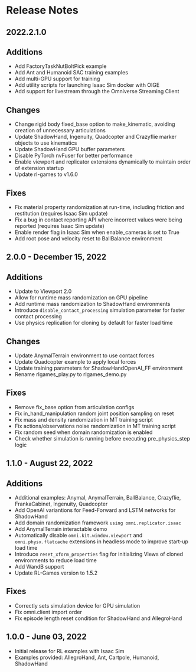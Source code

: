 Release Notes
=============

2022.2.1.0
----------

Additions
---------
- Add FactoryTaskNutBoltPick example
- Add Ant and Humanoid SAC training examples
- Add multi-GPU support for training
- Add utility scripts for launching Isaac Sim docker with OIGE
- Add support for livestream through the Omniverse Streaming Client

Changes
-------
- Change rigid body fixed_base option to make_kinematic, avoiding creation of unnecessary articulations
- Update ShadowHand, Ingenuity, Quadcopter and Crazyflie marker objects to use kinematics
- Update ShadowHand GPU buffer parameters
- Disable PyTorch nvFuser for better performance
- Enable viewport and replicator extensions dynamically to maintain order of extension startup
- Update rl-games to v1.6.0

Fixes
-----
- Fix material property randomization at run-time, including friction and restitution (requires Isaac Sim update)
- Fix a bug in contact reporting API where incorrect values were being reported (requires Isaac Sim update)
- Enable render flag in Isaac Sim when enable_cameras is set to True
- Add root pose and velocity reset to BallBalance environment


2.0.0 - December 15, 2022
-------------------------

Additions
---------
- Update to Viewport 2.0
- Allow for runtime mass randomization on GPU pipeline
- Add runtime mass randomization to ShadowHand environments
- Introduce `disable_contact_processing` simulation parameter for faster contact processing
- Use physics replication for cloning by default for faster load time

Changes
-------
- Update AnymalTerrain environment to use contact forces
- Update Quadcopter example to apply local forces
- Update training parameters for ShadowHandOpenAI_FF environment
- Rename rlgames_play.py to rlgames_demo.py

Fixes
-----
- Remove fix_base option from articulation configs
- Fix in_hand_manipulation random joint position sampling on reset
- Fix mass and density randomization in MT training script
- Fix actions/observations noise randomization in MT training script
- Fix random seed when domain randomization is enabled
- Check whether simulation is running before executing pre_physics_step logic


1.1.0 - August 22, 2022
-----------------------

Additions
---------
- Additional examples: Anymal, AnymalTerrain, BallBalance, Crazyflie, FrankaCabinet, Ingenuity, Quadcopter
- Add OpenAI variantions for Feed-Forward and LSTM networks for ShadowHand
- Add domain randomization framework `using omni.replicator.isaac`
- Add AnymalTerrain interactable demo
- Automatically disable `omni.kit.window.viewport` and `omni.physx.flatcache` extensions in headless mode to improve start-up load time
- Introduce `reset_xform_properties` flag for initializing Views of cloned environments to reduce load time
- Add WandB support
- Update RL-Games version to 1.5.2

Fixes
-----
- Correctly sets simulation device for GPU simulation
- Fix omni.client import order
- Fix episode length reset condition for ShadowHand and AllegroHand


1.0.0 - June 03, 2022
----------------------
- Initial release for RL examples with Isaac Sim
- Examples provided: AllegroHand, Ant, Cartpole, Humanoid, ShadowHand